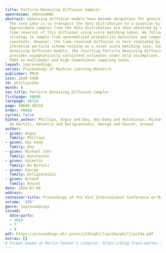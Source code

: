 ```yaml
---
title: Particle Denoising Diffusion Sampler
openreview: vMUnnS4OWC
abstract: Denoising diffusion models have become ubiquitous for generative modeling.
  The core idea is to transport the data distribution to a Gaussian by using a diffusion.
  Approximate samples from the data distribution are then obtained by estimating the
  time-reversal of this diffusion using score matching ideas. We follow here a similar
  strategy to sample from unnormalized probability densities and compute their normalizing
  constants. However, the time-reversed diffusion is here simulated by using an original
  iterative particle scheme relying on a novel score matching loss. Contrary to standard
  denoising diffusion models, the resulting Particle Denoising Diffusion Sampler (PDDS)
  provides asymptotically consistent estimates under mild assumptions. We demonstrate
  PDDS on multimodal and high dimensional sampling tasks.
layout: inproceedings
series: Proceedings of Machine Learning Research
publisher: PMLR
issn: 2640-3498
id: phillips24a
month: 0
tex_title: Particle Denoising Diffusion Sampler
firstpage: 40688
lastpage: 40724
page: 40688-40724
order: 40688
cycles: false
bibtex_author: Phillips, Angus and Dau, Hai-Dang and Hutchinson, Michael John and
  De Bortoli, Valentin and Deligiannidis, George and Doucet, Arnaud
author:
- given: Angus
  family: Phillips
- given: Hai-Dang
  family: Dau
- given: Michael John
  family: Hutchinson
- given: Valentin
  family: De Bortoli
- given: George
  family: Deligiannidis
- given: Arnaud
  family: Doucet
date: 2024-07-08
address:
container-title: Proceedings of the 41st International Conference on Machine Learning
volume: '235'
genre: inproceedings
issued:
  date-parts:
  - 2024
  - 7
  - 8
pdf: https://proceedings.mlr.press/v235/phillips24a/phillips24a.pdf
extras: []
# Format based on Martin Fenner's citeproc: https://blog.front-matter.io/posts/citeproc-yaml-for-bibliographies/
---
```

